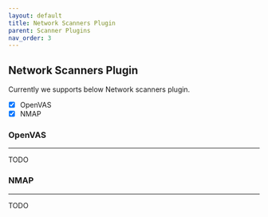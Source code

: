 ```yaml
---
layout: default
title: Network Scanners Plugin
parent: Scanner Plugins
nav_order: 3
---
```


## Network Scanners Plugin 

Currently we supports below Network scanners plugin.

- [x] OpenVAS
- [x] NMAP

### OpenVAS
--------------

TODO

### NMAP
--------------

TODO